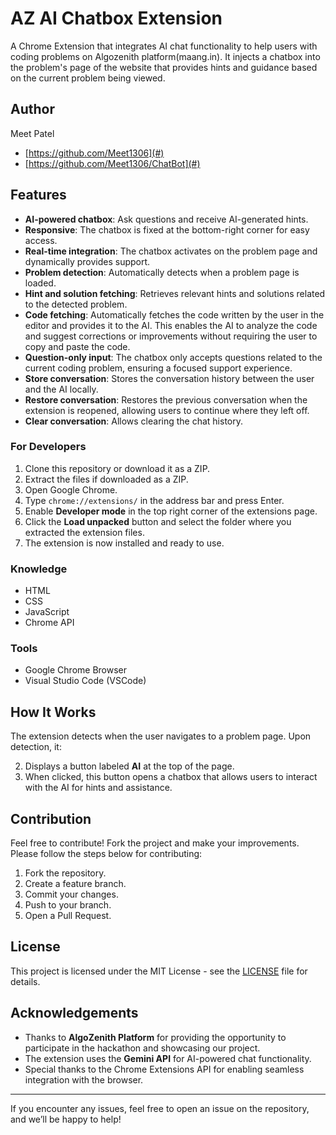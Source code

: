 # AZ AI Chatbox Extension

A Chrome Extension that integrates AI chat functionality to help users with coding problems on Algozenith platform(maang.in). It injects a chatbox into the problem's page of the website that provides hints and guidance based on the current problem being viewed.

## Author

Meet Patel

- [https://github.com/Meet1306](#)
- [https://github.com/Meet1306/ChatBot](#)

## Features

- **AI-powered chatbox**: Ask questions and receive AI-generated hints.
- **Responsive**: The chatbox is fixed at the bottom-right corner for easy access.
- **Real-time integration**: The chatbox activates on the problem page and dynamically provides support.
- **Problem detection**: Automatically detects when a problem page is loaded.
- **Hint and solution fetching**: Retrieves relevant hints and solutions related to the detected problem.
- **Code fetching**: Automatically fetches the code written by the user in the editor and provides it to the AI. This enables the AI to analyze the code and suggest corrections or improvements without requiring the user to copy and paste the code.
- **Question-only input**: The chatbox only accepts questions related to the current coding problem, ensuring a focused support experience.
- **Store conversation**: Stores the conversation history between the user and the AI locally.
- **Restore conversation**: Restores the previous conversation when the extension is reopened, allowing users to continue where they left off.
- **Clear conversation**: Allows clearing the chat history.

### For Developers

1. Clone this repository or download it as a ZIP.
2. Extract the files if downloaded as a ZIP.
3. Open Google Chrome.
4. Type `chrome://extensions/` in the address bar and press Enter.
5. Enable **Developer mode** in the top right corner of the extensions page.
6. Click the **Load unpacked** button and select the folder where you extracted the extension files.
7. The extension is now installed and ready to use.

### Knowledge

- HTML
- CSS
- JavaScript
- Chrome API

### Tools

- Google Chrome Browser
- Visual Studio Code (VSCode)

## How It Works

The extension detects when the user navigates to a problem page. Upon detection, it:

2. Displays a button labeled **AI** at the top of the page.
3. When clicked, this button opens a chatbox that allows users to interact with the AI for hints and assistance.

## Contribution

Feel free to contribute! Fork the project and make your improvements. Please follow the steps below for contributing:

1. Fork the repository.
2. Create a feature branch.
3. Commit your changes.
4. Push to your branch.
5. Open a Pull Request.

## License

This project is licensed under the MIT License - see the [LICENSE](LICENSE) file for details.

## Acknowledgements

- Thanks to **AlgoZenith Platform** for providing the opportunity to participate in the hackathon and showcasing our project.
- The extension uses the **Gemini API** for AI-powered chat functionality.
- Special thanks to the Chrome Extensions API for enabling seamless integration with the browser.

---

If you encounter any issues, feel free to open an issue on the repository, and we’ll be happy to help!

